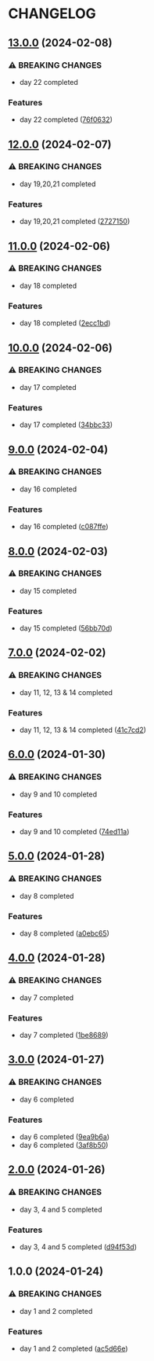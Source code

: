 # CHANGELOG

## [13.0.0](https://github.com/sergiorgiraldo/AdventOfCode2016/compare/v12.0.0...v13.0.0) (2024-02-08)


### ⚠ BREAKING CHANGES

* day 22 completed

### Features

* day 22 completed ([76f0632](https://github.com/sergiorgiraldo/AdventOfCode2016/commit/76f0632b66d41bc8fb63bec7875c3206f2cb5090))

## [12.0.0](https://github.com/sergiorgiraldo/AdventOfCode2016/compare/v11.0.0...v12.0.0) (2024-02-07)


### ⚠ BREAKING CHANGES

* day 19,20,21 completed

### Features

* day 19,20,21 completed ([2727150](https://github.com/sergiorgiraldo/AdventOfCode2016/commit/2727150323463ed266f66c8b8410eeea2a9b4826))

## [11.0.0](https://github.com/sergiorgiraldo/AdventOfCode2016/compare/v10.0.0...v11.0.0) (2024-02-06)


### ⚠ BREAKING CHANGES

* day 18 completed

### Features

* day 18 completed ([2ecc1bd](https://github.com/sergiorgiraldo/AdventOfCode2016/commit/2ecc1bd6f496e45475c5533215d9cf750578ca94))

## [10.0.0](https://github.com/sergiorgiraldo/AdventOfCode2016/compare/v9.0.0...v10.0.0) (2024-02-06)


### ⚠ BREAKING CHANGES

* day 17 completed

### Features

* day 17 completed ([34bbc33](https://github.com/sergiorgiraldo/AdventOfCode2016/commit/34bbc33258654c7391fc8067fe582c5084ef59ae))

## [9.0.0](https://github.com/sergiorgiraldo/AdventOfCode2016/compare/v8.0.0...v9.0.0) (2024-02-04)


### ⚠ BREAKING CHANGES

* day 16 completed

### Features

* day 16 completed ([c087ffe](https://github.com/sergiorgiraldo/AdventOfCode2016/commit/c087ffec7caae214450586e498d4b286d86dd401))

## [8.0.0](https://github.com/sergiorgiraldo/AdventOfCode2016/compare/v7.0.0...v8.0.0) (2024-02-03)


### ⚠ BREAKING CHANGES

* day 15 completed

### Features

* day 15 completed ([56bb70d](https://github.com/sergiorgiraldo/AdventOfCode2016/commit/56bb70d5e221a4d61d88b280cc0b50f30fd4ae73))

## [7.0.0](https://github.com/sergiorgiraldo/AdventOfCode2016/compare/v6.0.0...v7.0.0) (2024-02-02)


### ⚠ BREAKING CHANGES

* day 11, 12, 13 & 14 completed

### Features

* day 11, 12, 13 & 14 completed ([41c7cd2](https://github.com/sergiorgiraldo/AdventOfCode2016/commit/41c7cd236c45a4d1aaa13580349410f41e1fbd50))

## [6.0.0](https://github.com/sergiorgiraldo/AdventOfCode2016/compare/v5.0.0...v6.0.0) (2024-01-30)


### ⚠ BREAKING CHANGES

* day 9 and 10 completed

### Features

* day 9 and 10 completed ([74ed11a](https://github.com/sergiorgiraldo/AdventOfCode2016/commit/74ed11a85c63b3f4a07a0668070539a25636aad3))

## [5.0.0](https://github.com/sergiorgiraldo/AdventOfCode2016/compare/v4.0.0...v5.0.0) (2024-01-28)


### ⚠ BREAKING CHANGES

* day 8 completed

### Features

* day 8 completed ([a0ebc65](https://github.com/sergiorgiraldo/AdventOfCode2016/commit/a0ebc65d955e9c1c518dd326107096e76d6a7de1))

## [4.0.0](https://github.com/sergiorgiraldo/AdventOfCode2016/compare/v3.0.0...v4.0.0) (2024-01-28)


### ⚠ BREAKING CHANGES

* day 7 completed

### Features

* day 7 completed ([1be8689](https://github.com/sergiorgiraldo/AdventOfCode2016/commit/1be868952a4ac485c4b2bf4a7988958b66f77bd7))

## [3.0.0](https://github.com/sergiorgiraldo/AdventOfCode2016/compare/v2.0.0...v3.0.0) (2024-01-27)


### ⚠ BREAKING CHANGES

* day 6 completed

### Features

* day 6 completed ([9ea9b6a](https://github.com/sergiorgiraldo/AdventOfCode2016/commit/9ea9b6a26742c0f61486ce5c6ed41bb3fba69a3c))
* day 6 completed ([3af8b50](https://github.com/sergiorgiraldo/AdventOfCode2016/commit/3af8b50871b65341db5529b0b3dadb01a83f3574))

## [2.0.0](https://github.com/sergiorgiraldo/AdventOfCode2016/compare/v1.0.0...v2.0.0) (2024-01-26)


### ⚠ BREAKING CHANGES

* day 3, 4 and 5 completed

### Features

* day 3, 4 and 5 completed ([d94f53d](https://github.com/sergiorgiraldo/AdventOfCode2016/commit/d94f53d931cc68214ea88c1476af223fa202cf7d))

## 1.0.0 (2024-01-24)


### ⚠ BREAKING CHANGES

* day 1 and 2 completed

### Features

* day 1 and 2 completed ([ac5d66e](https://github.com/sergiorgiraldo/AdventOfCode2016/commit/ac5d66e40321791b7a710bd247d1abf33048beda))
